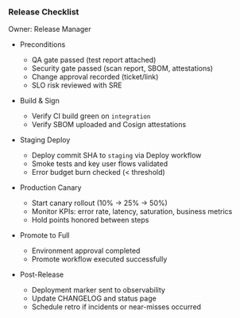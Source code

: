 ### Release Checklist

Owner: Release Manager

- Preconditions
  - QA gate passed (test report attached)
  - Security gate passed (scan report, SBOM, attestations)
  - Change approval recorded (ticket/link)
  - SLO risk reviewed with SRE

- Build & Sign
  - Verify CI build green on `integration`
  - Verify SBOM uploaded and Cosign attestations

- Staging Deploy
  - Deploy commit SHA to `staging` via Deploy workflow
  - Smoke tests and key user flows validated
  - Error budget burn checked (< threshold)

- Production Canary
  - Start canary rollout (10% → 25% → 50%)
  - Monitor KPIs: error rate, latency, saturation, business metrics
  - Hold points honored between steps

- Promote to Full
  - Environment approval completed
  - Promote workflow executed successfully

- Post-Release
  - Deployment marker sent to observability
  - Update CHANGELOG and status page
  - Schedule retro if incidents or near-misses occurred

